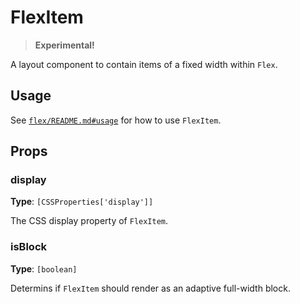 # FlexItem

> **Experimental!**

A layout component to contain items of a fixed width within `Flex`.

## Usage

See [`flex/README.md#usage`](/packages/components/src/flex/README.md#usage) for how to use `FlexItem`.

## Props

### display

**Type**: `[CSSProperties['display']]`

The CSS display property of `FlexItem`.

### isBlock

**Type**: `[boolean]`

Determins if `FlexItem` should render as an adaptive full-width block.
